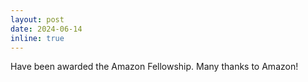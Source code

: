```yaml
---
layout: post
date: 2024-06-14
inline: true
---
```


Have been awarded the Amazon Fellowship. Many thanks to Amazon!